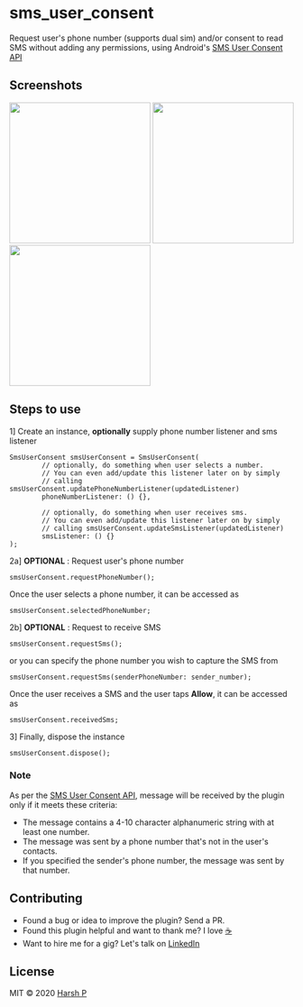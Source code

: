 # sms_user_consent

Request user's phone number (supports dual sim) and/or consent to read SMS without adding any permissions, using Android's [SMS User Consent API](https://developers.google.com/identity/sms-retriever/user-consent/overview)

## Screenshots

<p float="left">
  <img src="https://github.com/mdyousufbhuiyan/sms_consent_for_otp_autofill/assets/26599846/b0893bd6-afce-4a50-be7b-7a744135ccf5" width="250" />
  <img src="https://github.com/mdyousufbhuiyan/sms_consent_for_otp_autofill/assets/26599846/7d9c5abd-34b8-4f1b-a1b8-0cf95e62f8be" width="250" />
  <img src="https://github.com/mdyousufbhuiyan/sms_consent_for_otp_autofill/assets/26599846/4bc3518e-b3fd-41a2-baf3-bdbe73bb0e0d" width="250" /> 
</p>

## Steps to use

1] Create an instance, **optionally** supply phone number listener and sms listener
```
SmsUserConsent smsUserConsent = SmsUserConsent(
        // optionally, do something when user selects a number.
        // You can even add/update this listener later on by simply 
        // calling smsUserConsent.updatePhoneNumberListener(updatedListener)
        phoneNumberListener: () {},
        
        // optionally, do something when user receives sms.
        // You can even add/update this listener later on by simply 
        // calling smsUserConsent.updateSmsListener(updatedListener)
        smsListener: () {}
);
```

2a] **OPTIONAL** : Request user's phone number

```
smsUserConsent.requestPhoneNumber();
```
Once the user selects a phone number, it can be accessed as
```
smsUserConsent.selectedPhoneNumber;
```

2b] **OPTIONAL** : Request to receive SMS
```
smsUserConsent.requestSms(); 
```
or you can specify the phone number you wish to capture the SMS from
```
smsUserConsent.requestSms(senderPhoneNumber: sender_number);
```
Once the user receives a SMS and the user taps **Allow**, it can be accessed as
```
smsUserConsent.receivedSms;
```

3] Finally, dispose the instance
```
smsUserConsent.dispose();
```

### Note

As per the [SMS User Consent API](https://developers.google.com/identity/sms-retriever/user-consent/overview),  message will be received by the plugin only if it meets these criteria:

* The message contains a 4-10 character alphanumeric string with at least one number.
* The message was sent by a phone number that's not in the user's contacts.
* If you specified the sender's phone number, the message was sent by that number.

## Contributing

* Found a bug or idea to improve the plugin? Send a PR.
* Found this plugin helpful and want to thank me? I love [:coffee:](https://paypal.me/pharshdev)
* Want to hire me for a gig? Let's talk on [LinkedIn](https://linkedin.com/in/pharshdev)

## License

MIT © 2020 [Harsh P](https://github.com/pharshdev)
